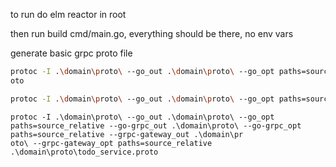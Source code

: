 to run do elm reactor in root

then run build cmd/main.go, everything should be there, no env vars



generate basic grpc proto file
```bash
protoc -I .\domain\proto\ --go_out .\domain\proto\ --go_opt paths=source_relative --go-grpc_out .\domain\proto\ --go-grpc_opt paths=source_relative .\domain\proto\todo_service.pr
oto
```

```bash
protoc -I .\domain\proto\ --go_out .\domain\proto\ --go_opt paths=source_relative --go-grpc_out .\domain\proto\ --go-grpc_opt paths=source_relative .\domain\proto\todo_service.proto --grpc-gateway_out ./proto --grpc-gateway_opt paths=source_relative .\domain\proto\todo_service.proto
```

```
protoc -I .\domain\proto\ --go_out .\domain\proto\ --go_opt paths=source_relative --go-grpc_out .\domain\proto\ --go-grpc_opt paths=source_relative --grpc-gateway_out .\domain\pr
oto\ --grpc-gateway_opt paths=source_relative .\domain\proto\todo_service.proto
```
